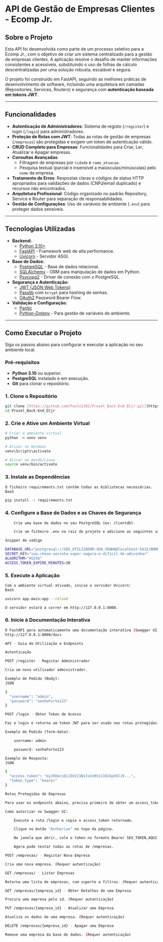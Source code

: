 # API de Gestão de Empresas Clientes - Ecomp Jr.

## Sobre o Projeto

Esta API foi desenvolvida como parte de um processo seletivo para a Ecomp Jr., com o objetivo de criar um sistema centralizado para a gestão de empresas clientes. A aplicação resolve o desafio de manter informações consistentes e acessíveis, substituindo o uso de folhas de cálculo descentralizadas por uma solução robusta, escalável e segura.

O projeto foi construído em FastAPI, seguindo as melhores práticas de desenvolvimento de software, incluindo uma arquitetura em camadas (Repositories, Services, Routers) e segurança com **autenticação baseada em tokens JWT**.

---

## Funcionalidades

- **Autenticação de Administradores**: Sistema de registo (`/register`) e login (`/login`) para administradores.
- **Proteção de Rotas com JWT**: Todas as rotas de gestão de empresas (`/empresas`) são protegidas e exigem um token de autenticação válido.
- **CRUD Completo para Empresas**: Funcionalidades para Criar, Ler, Atualizar e Apagar empresas.
- **Consultas Avançadas**:
  - Filtragem de empresas por `cidade` e `ramo_atuacao`.
  - Pesquisa textual (parcial e insensível a maiúsculas/minúsculas) pelo `nome` da empresa.
- **Tratamento de Erros**: Respostas claras e códigos de status HTTP apropriados para validações de dados (CNPJ/email duplicado) e recursos não encontrados.
- **Arquitetura Profissional**: Código organizado no padrão Repository, Service e Router para separação de responsabilidades.
- **Gestão de Configurações**: Uso de variáveis de ambiente (`.env`) para proteger dados sensíveis.

---

## Tecnologias Utilizadas

- **Backend:**
  - [Python 3.10+](https://www.python.org/)
  - [FastAPI](https://fastapi.tiangolo.com/) - Framework web de alta performance.
  - [Uvicorn](https://www.uvicorn.org/) - Servidor ASGI.
- **Base de Dados:**
  - [PostgreSQL](https://www.postgresql.org/) - Base de dados relacional.
  - [SQLAlchemy](https://www.sqlalchemy.org/) - ORM para manipulação de dados em Python.
  - [Psycopg2](https://www.psycopg.org/docs/) - Driver de conexão com o PostgreSQL.
- **Segurança e Autenticação:**
  - [JWT (JSON Web Tokens)](https://jwt.io/)
  - [Passlib](https://passlib.readthedocs.io/en/stable/) com `bcrypt` para hashing de senhas.
  - [OAuth2](https://oauth.net/2/) Password Bearer Flow.
- **Validação e Configuração:**
  - [Pantic](https://pydantic-docs.helpmanual.io/)
  - [Python-Dotenv](https://pypi.org/project/python-dotenv/) - Para gestão de variáveis de ambiente.

---

## Como Executar o Projeto

Siga os passos abaixo para configurar e executar a aplicação no seu ambiente local.

### Pré-requisitos

- **Python 3.10** ou superior.
- **PostgreSQL** instalado e em execução.
- **Git** para clonar o repositório.

### 1. Clone o Repositório
```bash
git clone [https://github.com/Paulo1302/Prosel_Back-End_ECjr.git](https://github.com/Paulo1302/Prosel_Back-End_ECjr.git)
cd Prosel_Back-End_ECjr
```
### 2. Crie e Ative um Ambiente Virtual
```bash
# Criar o ambiente virtual
python -m venv venv

# Ativar no Windows
venv\Scripts\activate

# Ativar no macOS/Linux
source venv/bin/activate
```
### 3. Instale as Dependências
```bash
O ficheiro requirements.txt contém todas as bibliotecas necessárias.
Bash

pip install -r requirements.txt
```
### 4. Configure a Base de Dados e as Chaves de Segurança
```bash
    Crie uma base de dados no seu PostgreSQL (ex: clientdb).

    Crie um ficheiro .env na raiz do projeto e adicione as seguintes variáveis, substituindo pelos seus dados:

Snippet de código

DATABASE_URL="postgresql://SEU_UTILIZADOR:SUA_SENHA@localhost:5432/NOME_DA_SUA_BD"
SECRET_KEY="sua-chave-secreta-super-segura-e-dificil-de-adivinhar"
ALGORITHM="HS256"
ACCESS_TOKEN_EXPIRE_MINUTES=30
```
### 5. Execute a Aplicação
```bash
Com o ambiente virtual ativado, inicie o servidor Uvicorn:
Bash

uvicorn app.main:app --reload

O servidor estará a correr em http://127.0.0.1:8000.
```
### 6. Inicie à Documentação Interativa
```bash
O FastAPI gera automaticamente uma documentação interativa (Swagger UI). Aceda a ela para testar todos os endpoints:
http://127.0.0.1:8000/docs

API - Guia de Utilização e Endpoints

Autenticação

POST /register - Registar Administrador

Cria um novo utilizador administrador.

Exemplo de Pedido (Body):
JSON

{
  "username": "admin",
  "password": "senhaForte123"
}

POST /login - Obter Token de Acesso

Faz o login e retorna um token JWT para ser usado nas rotas protegidas.

Exemplo de Pedido (form-data):

    username: admin

    password: senhaForte123

Exemplo de Resposta:
JSON

{
  "access_token": "eyJhbGciOiJIUzI1NiIsInR5cCI6IkpXVCJ9...",
  "token_type": "bearer"
}

Rotas Protegidas de Empresas

Para usar os endpoints abaixo, precisa primeiro de obter um access_token na rota /login e enviá-lo no cabeçalho Authorization de cada pedido.

Como autorizar no Swagger UI:

    Execute a rota /login e copie o access_token retornado.

    Clique no botão "Authorize" no topo da página.

    Na janela que abrir, cole o token no formato Bearer SEU_TOKEN_AQUI.

    Agora pode testar todas as rotas de /empresas.

POST /empresas/ - Registar Nova Empresa

Cria uma nova empresa. (Requer autenticação)

GET /empresas/ - Listar Empresas

Retorna uma lista de empresas, com suporte a filtros. (Requer autenticação)

GET /empresas/{empresa_id} - Obter Detalhes de uma Empresa

Procura uma empresa pelo id. (Requer autenticação)

PUT /empresas/{empresa_id} - Atualizar uma Empresa

Atualiza os dados de uma empresa. (Requer autenticação)

DELETE /empresas/{empresa_id} - Apagar uma Empresa

Remove uma empresa da base de dados. (Requer autenticação)
